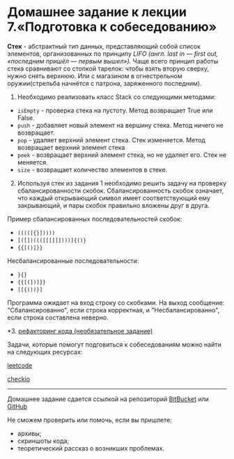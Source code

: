 Домашнее задание к лекции 7.«Подготовка к собеседованию»
========================================================

**Стек** - абстрактный тип данных, представляющий собой список элементов, организованных по принципу *LIFO (англ. last in — first out, «последним пришёл — первым вышел»).* Чаще всего принцип работы стека сравнивают со стопкой тарелок: чтобы взять вторую сверху, нужно снять верхнюю. Или с магазином в огнестрельном оружии(стрельба начнётся с патрона, заряженного последним).

1. Необходимо реализовать класс Stack со следующими методами:
+ `isEmpty` - проверка стека на пустоту. Метод возвращает True или False.
+ `push` - добавляет новый элемент на вершину стека. Метод ничего не возвращает.
+ `pop` - удаляет верхний элемент стека. Стек изменяется. Метод возвращает верхний элемент стека
+ `peek` - возвращает верхний элемент стека, но не удаляет его. Стек не меняется.
+ `size` - возвращает количество элементов в стеке.

2. Используя стек из задания 1 необходимо решить задачу на проверку сбалансированности скобок. Сбалансированность скобок означает, что каждый открывающий символ имеет соответствующий ему закрывающий, и пары скобок правильно вложены друг в друга.

Пример сбалансированных последовательностей скобок:

+ `(((([{}]))))`
+ `[([])((([[[]]])))]{()}`
+ `{{[()]}}`

Несбалансированные последовательности:

+ `}{}`
+ `{{[(])]}}`
+ `[[{())}]`

Программа ожидает на вход строку со скобками. На выход сообщение: "Сбалансированно", если строка корректная, и "Несбалансированно", если строка составлена неверно.

\*3. [рефакторинг кода (необязательное задание)](https://github.com/netology-code/py-homeworks-advanced/blob/master/7.Interview/PEP8.md)

Задачи, которые помогут подговиться к собеседованиям можно найти на следующих ресурсах:

[leetcode](https://leetcode.com/)

[checkio](https://checkio.org/)

---
Домашнее задание сдается ссылкой на репозиторий [BitBucket](https://bitbucket.org/) или [GitHub](https://github.com/)

Не сможем проверить или помочь, если вы пришлете:

+ архивы;
+ скриншоты кода;
+ теоретический рассказ о возникших проблемах.
